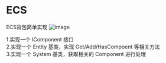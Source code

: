 # ECS
ECS背包简单实现
![image](https://user-images.githubusercontent.com/105484211/182335772-ebaddae1-de63-4e9c-9661-fc40a6cd9591.png)

1.实现一个 IComponent 接口                           
2.实现一个 Entity 基类，实现 Get/Add/HasCompoent 等相关方法                                   
3.实现一个 System 基类，获取相关的 Component 进行处理
